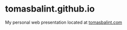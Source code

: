 # tomasbalint.github.io
My personal web presentation located at [tomasbalint.com](http://tomasbalint.com)
